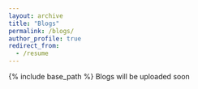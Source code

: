 ```yaml
---
layout: archive
title: "Blogs"
permalink: /blogs/
author_profile: true
redirect_from:
  - /resume
---
```


{% include base_path %}
Blogs will be uploaded soon


